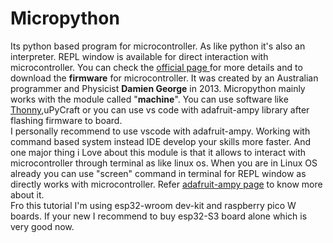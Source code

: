 # Micropython
Its python based program for microcontroller. As like python it's also an interpreter. REPL window is available for direct interaction with microcontroller. You can check the [official page ](https://micropython.org) for more details and to download the __firmware__ for microcontroller. It was created by an Australian programmer and Physicist __Damien George__ in 2013. Micropython mainly works with the module called "__machine__". You can use software like [Thonny](https://thonny.org),uPyCraft or you can use vs code with adafruit-ampy library after flashing firmware to board.<br>
I personally recommend to use vscode with adafruit-ampy. Working with command based system instead IDE develop your skills more faster. And one major thing i Love about this module is that it allows to interact with microcontroller through terminal as like linux os. When you are in Linux OS already you can use "screen" command in terminal for REPL window as directly works with microcontroller. Refer [adafruit-ampy page](https://learn.adafruit.com/sino-bit-micropython/running-code-with-ampy) to know more about it.<br>
Fro this tutorial I'm using esp32-wroom dev-kit and raspberry pico W boards. If your new I recommend to buy esp32-S3 board alone which is very good now. 
